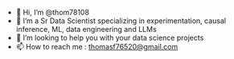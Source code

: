 - 👋 Hi, I’m @thom78108
- 👀 I’m a Sr Data Scientist specializing in experimentation, causal inference, ML, data engineering and LLMs
- 💞️ I’m looking to help you with your data science projects
- 📫 How to reach me : thomasf76520@gmail.com

<!---
thom78108/thom78108 is a ✨ special ✨ repository because its `README.md` (this file) appears on your GitHub profile.
You can click the Preview link to take a look at your changes.
--->
